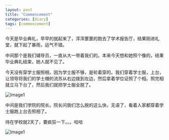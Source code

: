 ```yaml
---
layout: post
title: "Commencement"
categories: [diary]
tags: [commencement]
---
```


今天是毕业典礼，早早的就起来了，浑浑噩噩的跑去了学术报告厅，结果刚进礼堂，就下起了暴雨，运气不错。

中间那个是我们辅导员，一直从大一带着我们的。本来今天想和她照个像的，结果毕业典礼结束，她人就不见了。

今天没有穿学士服照相，因为学士服不够，是轮着穿的。我们穿着学士服，上台，让领导将我们的学士帽的流苏从右边拨到左边，然后拿着学位证照了个相。照完相就立马下台了，然后我们就把学士服全脱了。

![Image1](https://lh6.googleusercontent.com/-wQBULtCy4aw/T3luZyVly5I/AAAAAAAAANI/RBUDsU3ygPA/s640/IMG_0225.jpg)


中间是我们学院的院长。院长问我们怎么脱的这么快，无语了，看着人家都穿着学士服跑上台去照相了。

待在学校就2天了，要疯狂一下。。。哈哈

![Image1](https://lh4.googleusercontent.com/-kx6DvDIwpVs/T3luaIp-_PI/AAAAAAAAANI/YQobxcL64lg/s640/IMG_0253.jpg)